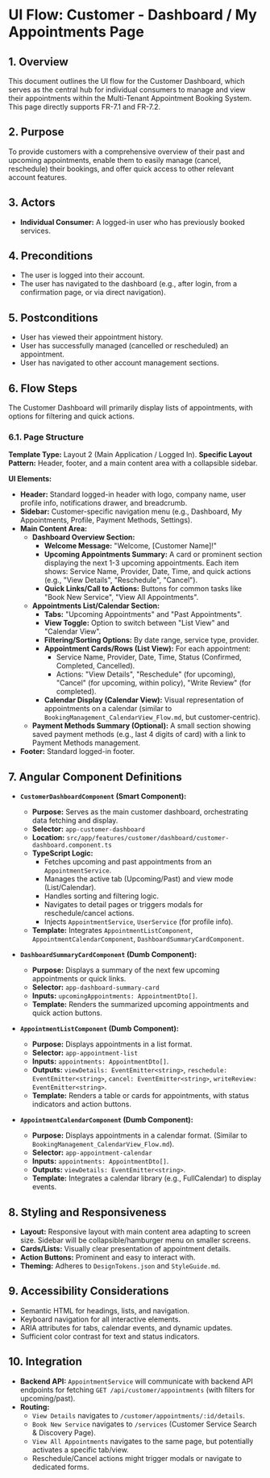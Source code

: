 # UI Flow: Customer - Dashboard / My Appointments Page

## 1. Overview

This document outlines the UI flow for the Customer Dashboard, which serves as the central hub for individual consumers to manage and view their appointments within the Multi-Tenant Appointment Booking System. This page directly supports FR-7.1 and FR-7.2.

## 2. Purpose

To provide customers with a comprehensive overview of their past and upcoming appointments, enable them to easily manage (cancel, reschedule) their bookings, and offer quick access to other relevant account features.

## 3. Actors

*   **Individual Consumer:** A logged-in user who has previously booked services.

## 4. Preconditions

*   The user is logged into their account.
*   The user has navigated to the dashboard (e.g., after login, from a confirmation page, or via direct navigation).

## 5. Postconditions

*   User has viewed their appointment history.
*   User has successfully managed (cancelled or rescheduled) an appointment.
*   User has navigated to other account management sections.

## 6. Flow Steps

The Customer Dashboard will primarily display lists of appointments, with options for filtering and quick actions.

### 6.1. Page Structure

**Template Type:** Layout 2 (Main Application / Logged In).
**Specific Layout Pattern:** Header, footer, and a main content area with a collapsible sidebar.

**UI Elements:**
*   **Header:** Standard logged-in header with logo, company name, user profile info, notifications drawer, and breadcrumb.
*   **Sidebar:** Customer-specific navigation menu (e.g., Dashboard, My Appointments, Profile, Payment Methods, Settings).
*   **Main Content Area:**
    *   **Dashboard Overview Section:**
        *   **Welcome Message:** "Welcome, [Customer Name]!"
        *   **Upcoming Appointments Summary:** A card or prominent section displaying the next 1-3 upcoming appointments. Each item shows: Service Name, Provider, Date, Time, and quick actions (e.g., "View Details", "Reschedule", "Cancel").
        *   **Quick Links/Call to Actions:** Buttons for common tasks like "Book New Service", "View All Appointments".
    *   **Appointments List/Calendar Section:**
        *   **Tabs:** "Upcoming Appointments" and "Past Appointments".
        *   **View Toggle:** Option to switch between "List View" and "Calendar View".
        *   **Filtering/Sorting Options:** By date range, service type, provider.
        *   **Appointment Cards/Rows (List View):** For each appointment:
            *   Service Name, Provider, Date, Time, Status (Confirmed, Completed, Cancelled).
            *   Actions: "View Details", "Reschedule" (for upcoming), "Cancel" (for upcoming, within policy), "Write Review" (for completed).
        *   **Calendar Display (Calendar View):** Visual representation of appointments on a calendar (similar to `BookingManagement_CalendarView_Flow.md`, but customer-centric).
    *   **Payment Methods Summary (Optional):** A small section showing saved payment methods (e.g., last 4 digits of card) with a link to Payment Methods management.
*   **Footer:** Standard logged-in footer.

## 7. Angular Component Definitions

*   **`CustomerDashboardComponent` (Smart Component):**
    *   **Purpose:** Serves as the main customer dashboard, orchestrating data fetching and display.
    *   **Selector:** `app-customer-dashboard`
    *   **Location:** `src/app/features/customer/dashboard/customer-dashboard.component.ts`
    *   **TypeScript Logic:**
        *   Fetches upcoming and past appointments from an `AppointmentService`.
        *   Manages the active tab (Upcoming/Past) and view mode (List/Calendar).
        *   Handles sorting and filtering logic.
        *   Navigates to detail pages or triggers modals for reschedule/cancel actions.
        *   Injects `AppointmentService`, `UserService` (for profile info).
    *   **Template:** Integrates `AppointmentListComponent`, `AppointmentCalendarComponent`, `DashboardSummaryCardComponent`.

*   **`DashboardSummaryCardComponent` (Dumb Component):**
    *   **Purpose:** Displays a summary of the next few upcoming appointments or quick links.
    *   **Selector:** `app-dashboard-summary-card`
    *   **Inputs:** `upcomingAppointments: AppointmentDto[]`.
    *   **Template:** Renders the summarized upcoming appointments and quick action buttons.

*   **`AppointmentListComponent` (Dumb Component):**
    *   **Purpose:** Displays appointments in a list format.
    *   **Selector:** `app-appointment-list`
    *   **Inputs:** `appointments: AppointmentDto[]`.
    *   **Outputs:** `viewDetails: EventEmitter<string>`, `reschedule: EventEmitter<string>`, `cancel: EventEmitter<string>`, `writeReview: EventEmitter<string>`.
    *   **Template:** Renders a table or cards for appointments, with status indicators and action buttons.

*   **`AppointmentCalendarComponent` (Dumb Component):**
    *   **Purpose:** Displays appointments in a calendar format. (Similar to `BookingManagement_CalendarView_Flow.md`).
    *   **Selector:** `app-appointment-calendar`
    *   **Inputs:** `appointments: AppointmentDto[]`.
    *   **Outputs:** `viewDetails: EventEmitter<string>`.
    *   **Template:** Integrates a calendar library (e.g., FullCalendar) to display events.

## 8. Styling and Responsiveness

*   **Layout:** Responsive layout with main content area adapting to screen size. Sidebar will be collapsible/hamburger menu on smaller screens.
*   **Cards/Lists:** Visually clear presentation of appointment details.
*   **Action Buttons:** Prominent and easy to interact with.
*   **Theming:** Adheres to `DesignTokens.json` and `StyleGuide.md`.

## 9. Accessibility Considerations

*   Semantic HTML for headings, lists, and navigation.
*   Keyboard navigation for all interactive elements.
*   ARIA attributes for tabs, calendar events, and dynamic updates.
*   Sufficient color contrast for text and status indicators.

## 10. Integration

*   **Backend API:** `AppointmentService` will communicate with backend API endpoints for fetching `GET /api/customer/appointments` (with filters for upcoming/past).
*   **Routing:**
    *   `View Details` navigates to `/customer/appointments/:id/details`.
    *   `Book New Service` navigates to `/services` (Customer Service Search & Discovery Page).
    *   `View All Appointments` navigates to the same page, but potentially activates a specific tab/view.
    *   Reschedule/Cancel actions might trigger modals or navigate to dedicated forms.